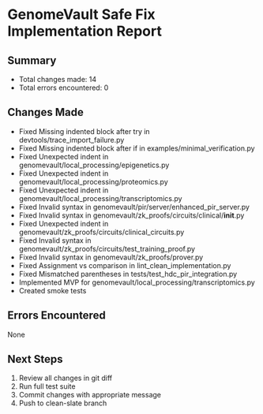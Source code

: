 # GenomeVault Safe Fix Implementation Report

## Summary
- Total changes made: 14
- Total errors encountered: 0

## Changes Made
- Fixed Missing indented block after try in devtools/trace_import_failure.py
- Fixed Missing indented block after if in examples/minimal_verification.py
- Fixed Unexpected indent in genomevault/local_processing/epigenetics.py
- Fixed Unexpected indent in genomevault/local_processing/proteomics.py
- Fixed Unexpected indent in genomevault/local_processing/transcriptomics.py
- Fixed Invalid syntax in genomevault/pir/server/enhanced_pir_server.py
- Fixed Invalid syntax in genomevault/zk_proofs/circuits/clinical/__init__.py
- Fixed Unexpected indent in genomevault/zk_proofs/circuits/clinical_circuits.py
- Fixed Invalid syntax in genomevault/zk_proofs/circuits/test_training_proof.py
- Fixed Invalid syntax in genomevault/zk_proofs/prover.py
- Fixed Assignment vs comparison in lint_clean_implementation.py
- Fixed Mismatched parentheses in tests/test_hdc_pir_integration.py
- Implemented MVP for genomevault/local_processing/transcriptomics.py
- Created smoke tests

## Errors Encountered
None

## Next Steps
1. Review all changes in git diff
2. Run full test suite
3. Commit changes with appropriate message
4. Push to clean-slate branch
